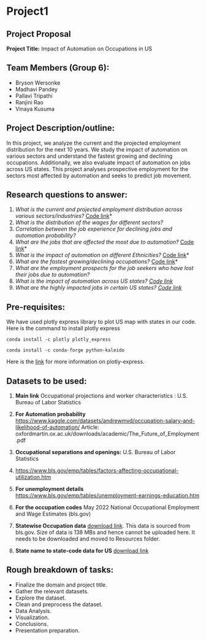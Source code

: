 # Project1

## Project Proposal
**Project Title:** Impact of Automation on Occupations in US

## Team Members (Group 6):
* Bryson Wersonke
* Madhavi Pandey
* Pallavi Tripathi
* Ranjini Rao
* Vinaya Kusuma
 
## Project Description/outline:
In this project, we analyze the current and the projected employment distribution for the next 10 years. We study the impact of automation on various sectors  and understand the fastest growing and declining occupations. Additionally, we also evaluate impact of automation on jobs across US states. This project analyses prospective employment for the sectors most affected by automation and seeks to predict job movement.

## Research questions to answer:
1.	*What is the current and projected employment distribution across various sectors/industries?* [Code link](https://github.com/vinaya-kusuma/Project1/blob/main/Occupation_Analysis.ipynb)*
2.	*What is the distribution of the wages for different sectors?*
3.	*Correlation between the job experience for declining jobs and automation probability?*
4.	*What are the jobs that are affected the most due to automation?* [Code link](https://github.com/vinaya-kusuma/Project1/blob/main/Occupation_Analysis.ipynb)*
5.  *What is the impact of automation on different Ethnicities?* [Code link](https://github.com/vinaya-kusuma/Project1/blob/main/Ethnicity_Occupation_Analysis.ipynb)*
6.	*What are the fastest growing/declining occupations?* [Code link](https://github.com/vinaya-kusuma/Project1/blob/main/Occupation_Analysis.ipynb)*
7.	*What are the employment prospects for the job seekers who have lost their jobs due to automation?*
8.	*What is the impact of automation across US states? [Code link](https://github.com/vinaya-kusuma/Project1/blob/main/Automation_Analysis_by_state.ipynb)*
9.	*What are the highly impacted jobs in certain US states? [Code link](https://github.com/vinaya-kusuma/Project1/blob/main/Automation_Analysis_by_state.ipynb)*

## Pre-requisites:
We have used plotly express library to plot US map with states in our code. Here is the command to install plotly express
```
conda install -c plotly plotly_express
```
```
conda install -c conda-forge python-kaleido
```
Here is the [link](https://pypi.org/project/plotly-express/) for more information on plotly-express.

## Datasets to be used:
1.	**Main link**
Occupational projections and worker characteristics : U.S. Bureau of Labor Statistics

2.	**For Automation probability**
https://www.kaggle.com/datasets/andrewmvd/occupation-salary-and-likelihood-of-automation/
Article: oxfordmartin.ox.ac.uk/downloads/academic/The_Future_of_Employment.pdf

3.	**Occupational separations and openings:** U.S. Bureau of Labor Statistics

4.	https://www.bls.gov/emp/tables/factors-affecting-occupational-utilization.htm

5.	**For unemployment details**
  	https://www.bls.gov/emp/tables/unemployment-earnings-education.htm

6.	**For the occupation codes**
  	May 2022 National Occupational Employment and Wage Estimates (bls.gov)
  	
8.  **Statewise Occupation data** [download link](https://docs.google.com/spreadsheets/d/1vPgfSd1oOP8MAn52J7coPReTVi7V2ihl/edit?usp=share_link&ouid=116688671136343262834&rtpof=true&sd=true). This data is sourced from bls.gov. Size of data is 138 MBs and hence cannot be uploaded here. It needs to be downloaded and moved to Resources folder.
  
10. **State name to state-code data for US**
    [download link](https://github.com/jasonong/List-of-US-States/blob/master/states.csv)

## Rough breakdown of tasks:	
* Finalize the domain and project title.
* Gather the relevant datasets.
* Explore the dataset.
* Clean and preprocess the dataset.
* Data Analysis.
* Visualization.
* Conclusions.
* Presentation preparation.

